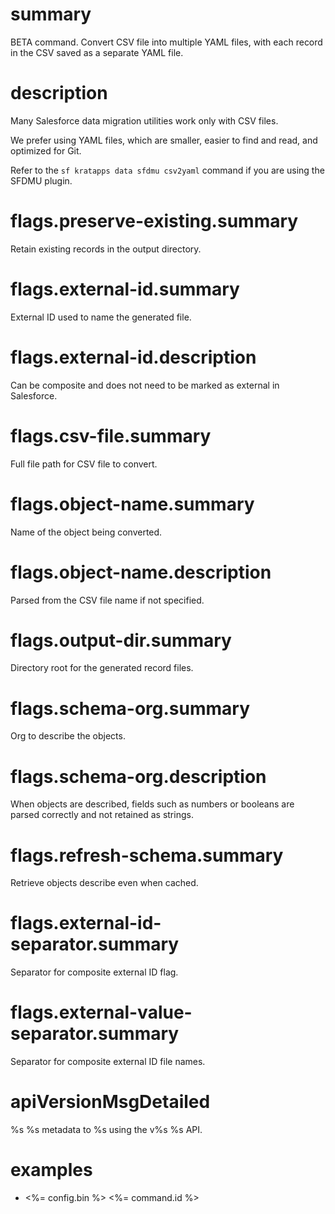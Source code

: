 # summary

BETA command. Convert CSV file into multiple YAML files, with each record in the CSV saved as a separate YAML file.

# description

Many Salesforce data migration utilities work only with CSV files.

We prefer using YAML files, which are smaller, easier to find and read, and optimized for Git.

Refer to the `sf kratapps data sfdmu csv2yaml` command if you are using the SFDMU plugin.

# flags.preserve-existing.summary

Retain existing records in the output directory.

# flags.external-id.summary

External ID used to name the generated file.

# flags.external-id.description

Can be composite and does not need to be marked as external in Salesforce.

# flags.csv-file.summary

Full file path for CSV file to convert.

# flags.object-name.summary

Name of the object being converted.

# flags.object-name.description

Parsed from the CSV file name if not specified.

# flags.output-dir.summary

Directory root for the generated record files.

# flags.schema-org.summary

Org to describe the objects.

# flags.schema-org.description

When objects are described, fields such as numbers or booleans are parsed correctly and not retained as strings.

# flags.refresh-schema.summary

Retrieve objects describe even when cached.

# flags.external-id-separator.summary

Separator for composite external ID flag.

# flags.external-value-separator.summary

Separator for composite external ID file names.

# apiVersionMsgDetailed

%s %s metadata to %s using the v%s %s API.

# examples

- <%= config.bin %> <%= command.id %>

